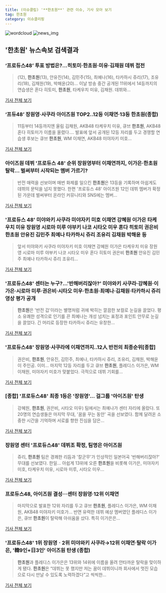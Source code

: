 ```yaml
---
title: (이슈클립) '**한초원**' 관련 이슈, 기사 모아 보기
tag: 한초원
category: 이슈클리핑
---
```

![wordcloud](https://s3.ap-northeast-2.amazonaws.com/lyrics101-wordcloud/2018-09-01-1535732830.png)
![news_img](https://user-images.githubusercontent.com/42597476/44507050-1206f400-a6e4-11e8-8d98-7ffbfebb353f.png)
## **'**한초원**'** 뉴스속보 검색결과
### ‘프로듀스48’ 투표 방법은?...히토미·**한초원**·미유·김채원 데뷔 접전

>(12), **한초원**(13), 안유진(14), 김민주(15), 최예나(16), 타카하시 쥬리(17), 조유리(18), 김채원(19), 박해윤(20)... 이날 방송 중간 공개된 11위에서 14등까지의 연습생은 혼다 히토미, **한초원**, 타케우치 미유, 김채원. 데뷔와...

<a href="http://star.mk.co.kr/new/view.php?mc=ST&year=2018&no=550402" target="_blank">기사 전체 보기</a>

### ‘프듀48’ 장원영·사쿠라 아이즈원 TOP2..12등 이채연·13등 **한초원**(종합)

>11등부터 14등까지엔 울림 김채원, AKB48 타케우치 미유, 큐브 **한초원**, AKB48 혼다 히토미가 이름을 올렸다.... 발표에 앞서 공개된 12등 자리를 두고 경쟁할 연습생 후보는 큐브 **한초원**, WM 이채연, AKB48 미야자키 미호...

<a href="http://www.newsen.com/news_view.php?uid=201808312214104110" target="_blank">기사 전체 보기</a>

### 아이즈원 데뷔 '프로듀스 48' 순위 장원영부터 이채연까지, 이가은·**한초원** 탈락… 벌써부터 시작되는 멤버 가르기?

>반전 매력을 선보이며 매번 화제를 일으킨 **한초원**은 13등을 기록하며 아쉽게도 데뷔의 문턱을 넘지 못했다. 한편 '프로듀스 48' 아이즈원 12인 데뷔 멤버가 확정된 가운데 벌써부터 온라인 커뮤니티와 SNS에는 멤버...

<a href="http://www.topdaily.kr/news/articleView.html?idxno=55090" target="_blank">기사 전체 보기</a>

### '프로듀스 48' 미야와키 사쿠라 미야자키 미호 이채연 강혜원 이가은 타케우치 미유 장원영 시로마 미루 야부키 나코 시타오 미우 혼다 히토미 권은비 **한초원** 안유진 김민주 최예나 타카하시 쥬리 조유리 김채원 박해윤 등

>앞서 미야와키 사쿠라 미야자키 미호 이채연 강혜원 이가은 타케우치 미유 장원영 시로마 미루 야부키 나코 시타오 미우 혼다 히토미 권은비 **한초원** 안유진 김민주 최예나 타카하시 쥬리 조유리...

<a href="http://www.iusm.co.kr/news/articleView.html?idxno=814734" target="_blank">기사 전체 보기</a>

### '프로듀스48' 센터는 누구?…'반해버리잖아?' 미야와키 사쿠라·강혜원·이가은·시로마 미루·권은비·시타오 미우·**한초원**·최예나·김채원·타카하시 쥬리 영상 평가 공개

>**한초원**은 '반전 갑'이라는 별명처럼 귀에 박히는 깔끔한 보컬로 눈길을 끌었다. 평소 유쾌한 성격으로 인기를 끈 최예나는 개성 넘치는 표정과 포인트 안무로 눈길을 끌었다. 긴 머리로 등장한 타카하시 쥬리는 유창한...

<a href="http://www.starseoultv.com/news/articleView.html?idxno=505865" target="_blank">기사 전체 보기</a>

### '프로듀스48' 장원영·사쿠라에 이채연까지..12人 반전의 최종순위[종합]

>권은비, **한초원**, 안유진, 김민주, 최예나, 타카하시 쥬리, 조유리, 김채원, 박해윤이 주인공.  이미... 마지막 12등 자리를 두고 큐브 **한초원**, 플레디스 이가은, WM 이채원, 미야자키 미호가 맞붙었다. 극적으로 데뷔 기회를...

<a href="http://www.osen.co.kr/article/G1110979634" target="_blank">기사 전체 보기</a>

### [종합] '프로듀스48' 최종 1등은 '장원영'… 걸그룹 '아이즈원' 탄생

>강혜원, **한초원**, 권은비, 시타오 미우) 팀에서는 최예나가 센터 자리에 올랐다. 또 20명의 연습생들은 마지막 무대, '꿈을 꾸는 동안' 곡을 선보였다. 함께 달려온 소중한 시간을 기억하며 서로를 향한 진심을 담은...

<a href="http://www.xportsnews.com/?ac=article_view&entry_id=1014133" target="_blank">기사 전체 보기</a>

### 장원영 센터 '프로듀스48' 데뷔조 확정, 팀명은 아이즈원

>쥬리, **한초원** 팀은 경쾌한 리듬과 '칼군무'가 인상적인 일본어곡 '반해버리잖아?' 무대를 선보였다. 한일... 아쉽게 13위에 오른 **한초원**을 비롯해 이가은, 미야자키 미호, 타케우치 미유, 시로마 미루, 시타오 미우...

<a href="http://www.nocutnews.co.kr/news/5025152" target="_blank">기사 전체 보기</a>

### 프로듀스48, 아이즈원 결성···센터 장원영·12위 이채연

>마지막으로 발표한 12위 자리를 두고 큐브 **한초원**, 플레디스 이가은, WM 이채원, AKB48 미야자키 미호가... 반면 유력한 데뷔 예상 멤버였던 플레디스 이가은, 큐브 **한초원**이 탈락해 아쉬움을 샀다. 특히 이가은은...

<a href="http://www.newsis.com/view/?id=NISX20180901_0000406455&cID=10601&pID=10600" target="_blank">기사 전체 보기</a>

### '프로듀스48' 1위 장원영ㆍ2위 미야와키 사쿠라→12위 이채연·탈락 이가은, '韓9인+日3인' 아이즈원 탄생 (종합)

>**한초원**과 플레디스 이가은은 13위와 14위에 이름을 올려 안타까운 탈락을 맞이하게 됐다. **한초원**은 “데뷔는 못 했지만 저는 꿈이 데뷔이니까 회사에서 멋진 모습으로 다시 만날 수 있도록 노력하겠다”고 씩씩한...

<a href="http://chicnews.mk.co.kr/article.php?aid=1535728500209497010" target="_blank">기사 전체 보기</a>


